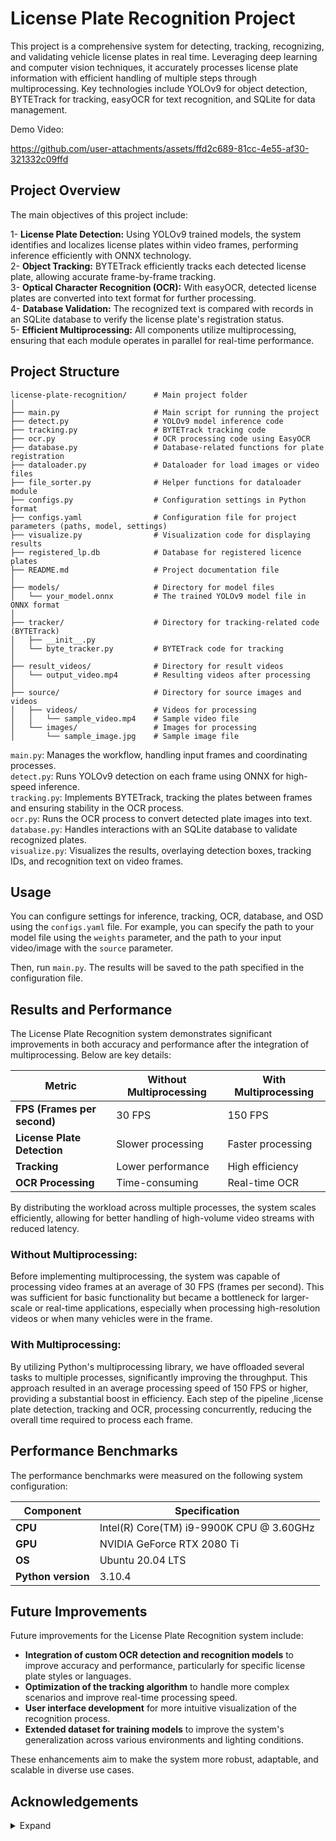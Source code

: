 # License Plate Recognition Project
This project is a comprehensive system for detecting, tracking, recognizing, and validating vehicle license plates in real time. Leveraging deep learning and computer vision techniques, it accurately processes license plate information with efficient handling of multiple steps through multiprocessing. Key technologies include YOLOv9 for object detection, BYTETrack for tracking, easyOCR for text recognition, and SQLite for data management.

Demo Video:

https://github.com/user-attachments/assets/ffd2c689-81cc-4e55-af30-321332c09ffd

## Project Overview
The main objectives of this project include:

1- **License Plate Detection:** Using YOLOv9 trained models, the system identifies and localizes license plates within video frames, performing inference efficiently with ONNX technology.  
2- **Object Tracking:** BYTETrack efficiently tracks each detected license plate, allowing accurate frame-by-frame tracking.  
3- **Optical Character Recognition (OCR):** With easyOCR, detected license plates are converted into text format for further processing.  
4- **Database Validation:** The recognized text is compared with records in an SQLite database to verify the license plate's registration status.  
5- **Efficient Multiprocessing:** All components utilize multiprocessing, ensuring that each module operates in parallel for real-time performance.  

## Project Structure
```
license-plate-recognition/      # Main project folder
│
├── main.py                     # Main script for running the project
├── detect.py                   # YOLOv9 model inference code
├── tracking.py                 # BYTETrack tracking code
├── ocr.py                      # OCR processing code using EasyOCR
├── database.py                 # Database-related functions for plate registration
├── dataloader.py               # Dataloader for load images or video files
├── file_sorter.py              # Helper functions for dataloader module
├── configs.py                  # Configuration settings in Python format
├── configs.yaml                # Configuration file for project parameters (paths, model, settings)
├── visualize.py                # Visualization code for displaying results
├── registered_lp.db            # Database for registered licence plates
├── README.md                   # Project documentation file
│
├── models/                     # Directory for model files
│   └── your_model.onnx         # The trained YOLOv9 model file in ONNX format
│
├── tracker/                    # Directory for tracking-related code (BYTETrack)
│   ├── __init__.py
│   └── byte_tracker.py         # BYTETrack code for tracking
│
├── result_videos/              # Directory for result videos
│   └── output_video.mp4        # Resulting videos after processing
│
├── source/                     # Directory for source images and videos
│   ├── videos/                 # Videos for processing
│   │   └── sample_video.mp4    # Sample video file
│   └── images/                 # Images for processing
│       └── sample_image.jpg    # Sample image file
```

`main.py`: Manages the workflow, handling input frames and coordinating processes.  
`detect.py`: Runs YOLOv9 detection on each frame using ONNX for high-speed inference.  
`tracking.py`: Implements BYTETrack, tracking the plates between frames and ensuring stability in the OCR process.  
`ocr.py`: Runs the OCR process to convert detected plate images into text.  
`database.py`: Handles interactions with an SQLite database to validate recognized plates.  
`visualize.py`: Visualizes the results, overlaying detection boxes, tracking IDs, and recognition text on video frames.  

## Usage
You can configure settings for inference, tracking, OCR, database, and OSD using the `configs.yaml` file.  For example, you can specify the path to your model file using the `weights` parameter, and the path to your input video/image with the `source` parameter. 

Then, run `main.py`. The results will be saved to the path specified in the configuration file.

## Results and Performance
The License Plate Recognition system demonstrates significant improvements in both accuracy and performance after the integration of multiprocessing. Below are key details:

| Metric                        | Without Multiprocessing | With Multiprocessing |
|-------------------------------|-------------------------|----------------------|
| **FPS (Frames per second)**   | 30 FPS                  | 150 FPS              |
| **License Plate Detection**   | Slower processing       | Faster processing    |
| **Tracking**                  | Lower performance       | High efficiency      |
| **OCR Processing**            | Time-consuming          | Real-time OCR        |

By distributing the workload across multiple processes, the system scales efficiently, allowing for better handling of high-volume video streams with reduced latency.

### Without Multiprocessing:
Before implementing multiprocessing, the system was capable of processing video frames at an average of 30 FPS (frames per second). This was sufficient for basic functionality but became a bottleneck for larger-scale or real-time applications, especially when processing high-resolution videos or when many vehicles were in the frame.

### With Multiprocessing:
By utilizing Python's multiprocessing library, we have offloaded several tasks to multiple processes, significantly improving the throughput. This approach resulted in an average processing speed of 150 FPS or higher, providing a substantial boost in efficiency. Each step of the pipeline ,license plate detection, tracking and OCR, processing concurrently, reducing the overall time required to process each frame.

## Performance Benchmarks

The performance benchmarks were measured on the following system configuration:

| **Component**      | **Specification**                        |
|--------------------|------------------------------------------|
| **CPU**            | Intel(R) Core(TM) i9-9900K CPU @ 3.60GHz |
| **GPU**            | NVIDIA GeForce RTX 2080 Ti               |
| **OS**             | Ubuntu 20.04 LTS                         |
| **Python version** | 3.10.4                                   |


## Future Improvements

Future improvements for the License Plate Recognition system include:

- **Integration of custom OCR detection and recognition models** to improve accuracy and performance, particularly for specific license plate styles or languages.
- **Optimization of the tracking algorithm** to handle more complex scenarios and improve real-time processing speed.
- **User interface development** for more intuitive visualization of the recognition process.
- **Extended dataset for training models** to improve the system's generalization across various environments and lighting conditions.

These enhancements aim to make the system more robust, adaptable, and scalable in diverse use cases.

## Acknowledgements

<details>
  <summary>Expand</summary>

  - [YOLOv9](https://github.com/WongKinYiu/yolov9/tree/main)
  - [ONNX Runtime Inference Examples](https://github.com/microsoft/onnxruntime-inference-examples)
  - [YOLOv9 ONNX](https://github.com/danielsyahputra/yolov9-onnx/tree/master)
  - [ByteTrack](https://github.com/ifzhang/ByteTrack/tree/main/yolox/tracker)
  - [EasyOCR](https://github.com/JaidedAI/EasyOCR)

</details>




